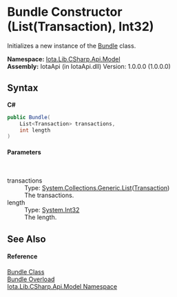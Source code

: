 # Bundle Constructor (List(Transaction), Int32)
 

Initializes a new instance of the <a href="T_Iota_Lib_CSharp_Api_Model_Bundle">Bundle</a> class.

**Namespace:**&nbsp;<a href="N_Iota_Lib_CSharp_Api_Model">Iota.Lib.CSharp.Api.Model</a><br />**Assembly:**&nbsp;IotaApi (in IotaApi.dll) Version: 1.0.0.0 (1.0.0.0)

## Syntax

**C#**<br />
``` C#
public Bundle(
	List<Transaction> transactions,
	int length
)
```


#### Parameters
&nbsp;<dl><dt>transactions</dt><dd>Type: <a href="http://msdn2.microsoft.com/en-us/library/6sh2ey19" target="_blank">System.Collections.Generic.List</a>(<a href="T_Iota_Lib_CSharp_Api_Model_Transaction">Transaction</a>)<br />The transactions.</dd><dt>length</dt><dd>Type: <a href="http://msdn2.microsoft.com/en-us/library/td2s409d" target="_blank">System.Int32</a><br />The length.</dd></dl>

## See Also


#### Reference
<a href="T_Iota_Lib_CSharp_Api_Model_Bundle">Bundle Class</a><br /><a href="Overload_Iota_Lib_CSharp_Api_Model_Bundle__ctor">Bundle Overload</a><br /><a href="N_Iota_Lib_CSharp_Api_Model">Iota.Lib.CSharp.Api.Model Namespace</a><br />